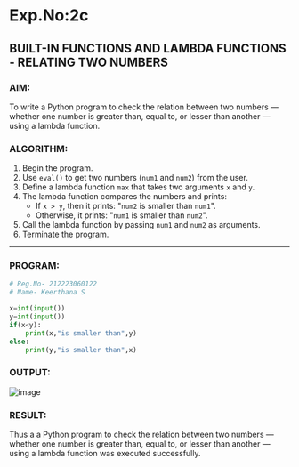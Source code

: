 # Exp.No:2c
## BUILT-IN FUNCTIONS AND LAMBDA FUNCTIONS - RELATING TWO NUMBERS

### AIM:
To write a Python program to check the relation between two numbers — whether one number is greater than, equal to, or lesser than another — using a lambda function.

### ALGORITHM:

1. Begin the program.  
2. Use `eval()` to get two numbers (`num1` and `num2`) from the user.  
3. Define a lambda function `max` that takes two arguments `x` and `y`.  
4. The lambda function compares the numbers and prints:
   - If `x > y`, then it prints: "`num2` is smaller than `num1`".
   - Otherwise, it prints: "`num1` is smaller than `num2`".
5. Call the lambda function by passing `num1` and `num2` as arguments.  
6. Terminate the program.

---

### PROGRAM:

```python
# Reg.No- 212223060122
# Name- Keerthana S

x=int(input())
y=int(input())
if(x<y):
    print(x,"is smaller than",y)
else:
    print(y,"is smaller than",x)
```

### OUTPUT:

![image](https://github.com/user-attachments/assets/e170476f-2212-4951-a1cc-3412b99fc18e)

### RESULT:

Thus a a Python program to check the relation between two numbers — whether one number is greater than, equal to, or lesser than another — using a lambda function was executed successfully.
